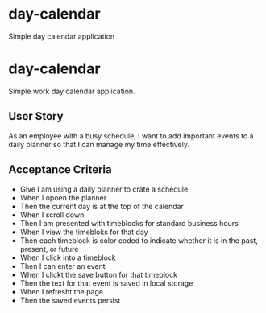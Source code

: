 # day-calendar
Simple day calendar application

# day-calendar
Simple work day calendar application.

## User Story
As an employee with a busy schedule, I want to add important events to a daily planner so that I can manage my time effectively.

## Acceptance Criteria
* Give I am using a daily planner to crate a schedule
* When I opoen the planner
* Then the current day is at the top of the calendar
* When I scroll down
* Then I am presented with timeblocks for standard business hours
* When I view the timebloks for that day
* Then each timeblock is color coded to indicate whether it is in the past, present, or future
* When I click into a timeblock
* Then I can enter an event
* When I clickt the save button for that timeblock
* Then the text for that event is saved in local storage
* When I refresht the page
* Then the saved events persist
